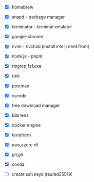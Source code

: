 - [x] homebrew
- [x] snapd - package manager
- [x] terminator - terminal emulator
- [x] google-chrome
- [x] nvim - nvchad (install intelij nerd front)
- [x] node.js - pnpm
- [x] ripgrep,fzf,exa
- [x] rust
- [x] postman
- [x] vscode
- [x] free download manager
- [x] k8s lens
- [x] docker engine
- [x] terraform
- [x] aws,azure cli
- [x] git,gh
- [x] conda



- [ ] create ssh keys (rsa/ed25519)



